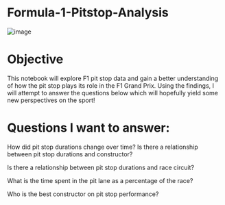 # Formula-1-Pitstop-Analysis
![image](https://github.com/user-attachments/assets/5ac3e782-a88b-4ab3-98a4-e9a1aab0a63c)


# Objective

This notebook will explore F1 pit stop data and gain a better understanding of how the pit stop plays its role in the F1 Grand Prix. Using the findings, I will attempt to answer the questions below which will hopefully yield some new perspectives on the sport!

# Questions I want to answer:

How did pit stop durations change over time?  Is there a relationship between pit stop durations and constructor?

Is there a relationship between pit stop durations and race circuit?

What is the time spent in the pit lane as a percentage of the race?

Who is the best constructor on pit stop performance?
